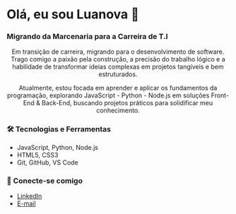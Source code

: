 # Olá, eu sou Luanova 👋

### Migrando da Marcenaria para a Carreira de T.I

<p align="center">
Em transição de carreira, migrando para o desenvolvimento de software. Trago comigo a paixão pela construção, a precisão do trabalho lógico e a habilidade de transformar ideias complexas em projetos tangíveis e bem estruturados.
</p>

<p align="center">
Atualmente, estou focada em aprender e aplicar os fundamentos da programação, explorando JavaScript - Python - Node.js em soluções Front-End & Back-End, buscando projetos práticos para solidificar meu conhecimento.
</p>

### 🛠️ Tecnologias e Ferramentas

- JavaScript, Python, Node.js
- HTML5, CSS3
- Git, GitHub, VS Code

### 🔗 Conecte-se comigo

- [LinkedIn](https://www.linkedin.com/in/thais-luanova-11722b361/)
- [E-mail](mailto:myboxthais@gmail.com)
